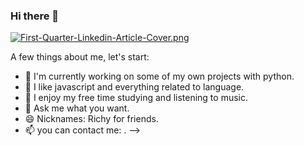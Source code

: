 ### Hi there 👋

[![First-Quarter-Linkedin-Article-Cover.png](https://i.postimg.cc/XqhRJ58B/First-Quarter-Linkedin-Article-Cover.png)](https://postimg.cc/H8wZvVFT)


A few things about me, let's start:

- 🔭 I'm currently working on some of my own projects with python.
- 🥰 I like javascript and everything related to language.
- 🌱 I enjoy my free time studying and listening to music.
- 💬 Ask me what you want.
- 😄 Nicknames: Richy for friends.
- 📫 you can contact me: .
-->
